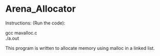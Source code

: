 # Arena_Allocator 

Instructions: (Run the code):

gcc mavalloc.c <br />
./a.out <br />

This program is written to allocate memory using malloc in a linked list. <br />


